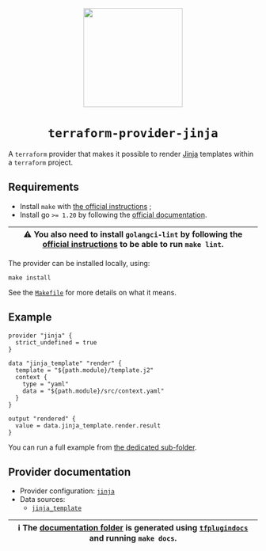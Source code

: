 <div align="center">
<img src="./misc/logo.png" width="200"/>
<h1><code>terraform-provider-jinja</code></h1>
</div>

A `terraform` provider that makes it possible to render [Jinja](https://jinja.palletsprojects.com/) templates within a `terraform` project.

## Requirements

- Install `make` with [the official instructions](https://www.gnu.org/software/make/) ;
- Install go `>= 1.20` by following the [official documentation](https://go.dev/doc/install).

| ⚠️ You also need to install `golangci-lint` by following the [official instructions](https://golangci-lint.run/usage/install/#local-installation) to be able to run `make lint`. |
| --- |

The provider can be installed locally, using:

```shell
make install
```

See the [`Makefile`](./Makefile) for more details on what it means.

## Example

```hcl
provider "jinja" {
  strict_undefined = true
}

data "jinja_template" "render" {
  template = "${path.module}/template.j2"
  context {
    type = "yaml"
    data = "${path.module}/src/context.yaml"
  }
}

output "rendered" {
  value = data.jinja_template.render.result
}
```

You can run a full example from [the dedicated sub-folder](./examples/).

## Provider documentation

* Provider configuration: [`jinja`](./docs/index.md)
* Data sources:
  - [`jinja_template`](./docs/data-sources/template.md)

| ℹ️ The [documentation folder](./docs) is generated using [`tfplugindocs`](https://github.com/hashicorp/terraform-plugin-docs) and running `make docs`. |
| --- |
